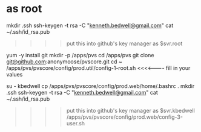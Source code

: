 # as root
mkdir .ssh
ssh-keygen -t rsa -C "kenneth.bedwell@gmail.com"
cat ~/.ssh/id_rsa.pub
>>>> put this into github's key manager as $svr.root

yum -y install git
mkdir -p /apps/pvs
cd /apps/pvs
git clone git@github.com:anonymoose/pvscore.git
cd ~ 
/apps/pvs/pvscore/config/prod.util/config-1-root.sh <username> <rootpw> <webpw>        <<<<---- fill in your values


su - kbedwell
cp /apps/pvs/pvscore/config/prod.web/home/.bashrc .
mkdir .ssh
ssh-keygen -t rsa -C "kenneth.bedwell@gmail.com"
cat ~/.ssh/id_rsa.pub
>>>> put this into github's key manager as $svr.kbedwell
/apps/pvs/pvscore/config/prod.web/config-3-user.sh

